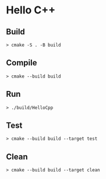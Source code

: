 # Hello C++

## Build
```
> cmake -S . -B build
```

## Compile
```
> cmake --build build
```

## Run
```
> ./build/HelloCpp
```

## Test
```
> cmake --build build --target test
```

## Clean
```
> cmake --build build --target clean
```